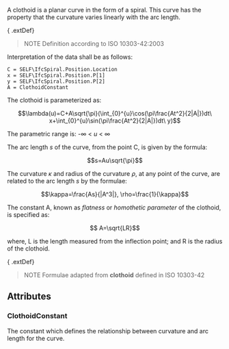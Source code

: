 A clothoid is a planar curve in the form of a spiral. This curve has the property that the curvature varies linearly with the arc length.

<!-- end of short definition -->

{ .extDef}
> NOTE Definition according to ISO 10303-42:2003

Interpretation of the data shall be as follows:

```
C = SELF\IfcSpiral.Position.Location
x = SELF\IfcSpiral.Position.P[1]
y = SELF\IfcSpiral.Position.P[2]
A = ClothoidConstant
```

The clothoid is parameterized as:

$$\lambda(u)=C+A\sqrt{\pi}(\int_{0}^{u}\cos(\pi\frac{At^2}{2|A|})dt\ x+\int_{0}^{u}\sin(\pi\frac{At^2}{2|A|})dt\ y)$$

The parametric range is: -∞ < _u_ < ∞

The arc length _s_ of the curve, from the point C, is given by the formula:

$$s=Au\sqrt{\pi}$$

The curvature _κ_ and radius of the curvature _ρ_, at any point of the curve, are related to the arc length _s_ by the formulae:

$$\kappa=\frac{As}{|A^3|}, \rho=\frac{1}{\kappa}$$

The constant A, known as _flatness_ or _homothetic parameter_ of the clothoid, is specified as:

$$ A=\sqrt{LR}$$

where, L is the length measured from the inflection point; and R is the radius of the clothoid.

{ .extDef}
> NOTE Formulae adapted from **clothoid** defined in ISO 10303-42

## Attributes

### ClothoidConstant
The constant which defines the relationship between curvature and arc length for the curve.
